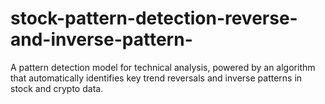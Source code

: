 # stock-pattern-detection-reverse-and-inverse-pattern-
A pattern detection model for technical analysis, powered by an algorithm that automatically identifies key trend reversals and inverse patterns in stock and crypto data.
